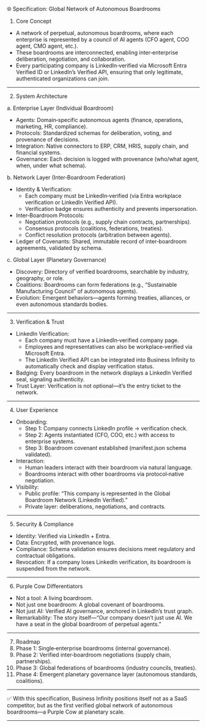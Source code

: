 🌐 Specification: Global Network of Autonomous Boardrooms

1. Core Concept
- A network of perpetual, autonomous boardrooms, where each enterprise is represented by a council of AI agents (CFO agent, COO agent, CMO agent, etc.).  
- These boardrooms are interconnected, enabling inter‑enterprise deliberation, negotiation, and collaboration.  
- Every participating company is LinkedIn‑verified via Microsoft Entra Verified ID or LinkedIn’s Verified API, ensuring that only legitimate, authenticated organizations can join.

---

2. System Architecture

a. Enterprise Layer (Individual Boardroom)
- Agents: Domain‑specific autonomous agents (finance, operations, marketing, HR, compliance).  
- Protocols: Standardized schemas for deliberation, voting, and provenance of decisions.  
- Integration: Native connectors to ERP, CRM, HRIS, supply chain, and financial systems.  
- Governance: Each decision is logged with provenance (who/what agent, when, under what schema).  

b. Network Layer (Inter‑Boardroom Federation)
- Identity & Verification:  
  - Each company must be LinkedIn‑verified (via Entra workplace verification or LinkedIn Verified API).  
  - Verification badge ensures authenticity and prevents impersonation.  
- Inter‑Boardroom Protocols:  
  - Negotiation protocols (e.g., supply chain contracts, partnerships).  
  - Consensus protocols (coalitions, federations, treaties).  
  - Conflict resolution protocols (arbitration between agents).  
- Ledger of Covenants: Shared, immutable record of inter‑boardroom agreements, validated by schema.  

c. Global Layer (Planetary Governance)
- Discovery: Directory of verified boardrooms, searchable by industry, geography, or role.  
- Coalitions: Boardrooms can form federations (e.g., “Sustainable Manufacturing Council” of autonomous agents).  
- Evolution: Emergent behaviors—agents forming treaties, alliances, or even autonomous standards bodies.  

---

3. Verification & Trust
- LinkedIn Verification:  
  - Each company must have a LinkedIn‑verified company page.  
  - Employees and representatives can also be workplace‑verified via Microsoft Entra.  
  - The LinkedIn Verified API can be integrated into Business Infinity to automatically check and display verification status.  
- Badging: Every boardroom in the network displays a LinkedIn Verified seal, signaling authenticity.  
- Trust Layer: Verification is not optional—it’s the entry ticket to the network.  

---

4. User Experience
- Onboarding:  
  - Step 1: Company connects LinkedIn profile → verification check.  
  - Step 2: Agents instantiated (CFO, COO, etc.) with access to enterprise systems.  
  - Step 3: Boardroom covenant established (manifest.json schema validated).  
- Interaction:  
  - Human leaders interact with their boardroom via natural language.  
  - Boardrooms interact with other boardrooms via protocol‑native negotiation.  
- Visibility:  
  - Public profile: “This company is represented in the Global Boardroom Network (LinkedIn Verified).”  
  - Private layer: deliberations, negotiations, and contracts.  

---

5. Security & Compliance
- Identity: Verified via LinkedIn + Entra.  
- Data: Encrypted, with provenance logs.  
- Compliance: Schema validation ensures decisions meet regulatory and contractual obligations.  
- Revocation: If a company loses LinkedIn verification, its boardroom is suspended from the network.  

---

6. Purple Cow Differentiators
- Not a tool: A living boardroom.  
- Not just one boardroom: A global covenant of boardrooms.  
- Not just AI: Verified AI governance, anchored in LinkedIn’s trust graph.  
- Remarkability: The story itself—“Our company doesn’t just use AI. We have a seat in the global boardroom of perpetual agents.”  

---

7. Roadmap
1. Phase 1: Single‑enterprise boardrooms (internal governance).  
2. Phase 2: Verified inter‑boardroom negotiations (supply chain, partnerships).  
3. Phase 3: Global federations of boardrooms (industry councils, treaties).  
4. Phase 4: Emergent planetary governance layer (autonomous standards, coalitions).  

---

✅ With this specification, Business Infinity positions itself not as a SaaS competitor, but as the first verified global network of autonomous boardrooms—a Purple Cow at planetary scale.  

---